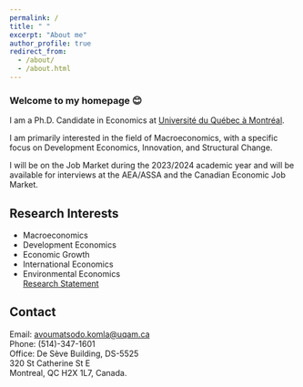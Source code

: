 ```yaml
---
permalink: /
title: " "
excerpt: "About me"
author_profile: true
redirect_from: 
  - /about/
  - /about.html
---
```

### Welcome to my homepage 😊
 I am a Ph.D. Candidate in Economics at [Université du Québec à Montréal](https://uqam.ca/en/information/about/). 
 
 I am primarily interested in the field of Macroeconomics, with a specific focus on Development Economics, Innovation, and Structural Change.

 I will be on the Job Market during the 2023/2024 academic year and will be available for interviews at the AEA/ASSA and the Canadian Economic Job Market.
 <!-- My [job market paper]() explores ... -->

## Research Interests
* Macroeconomics
* Development Economics
* Economic Growth
* International Economics
* Environmental Economics  
[Research Statement](http://avoumatsodo.github.io/files/research_statement.pdf)

## Contact
Email: <a href="mailto:avoumatsodo.komla@uqam.ca">avoumatsodo.komla@uqam.ca</a>  
Phone: (514)-347-1601  
Office: De Sève Building, DS-5525  
320 St Catherine St E  
Montreal, QC H2X 1L7, Canada.  


